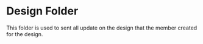 # Design Folder

This folder is used to sent all update on the design that the member created for the design.